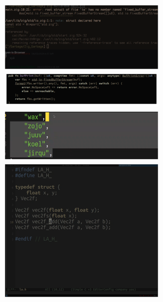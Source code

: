 
![](assets/theme1.png)

![](assets/theme2.png)

![](assets/selection_color.png)

![](assets/tsodingold.png)
